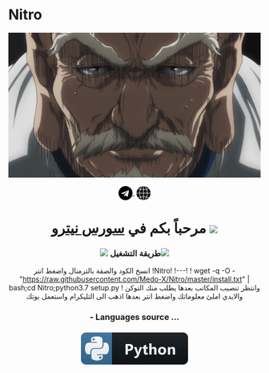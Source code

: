 # Nitro

![Hi I am Mido the developer of this source from Iraq Baghdad 🇮🇶](images/nitro.png)

<p align="center">
   <a href="https://telegram.me/ggggw" target="blank" style='margin-right:4px'>
    <img align="center" src="images/telegram.svg" alt="midudev" height="28px" width="28px" />
  </a>
  <a href="https://sourcenitro.online" target="blank">
    <img align="center" src="images/global.svg" alt="midudev" height="28px" width="28px" />
  </a>



<div align="center">
   <h1>مرحباً بكم في <a href="https://telegram.me/vvhvvv">سورس نيترو</a> <img src="https://media.giphy.com/media/hvRJCLFzcasrR4ia7z/giphy.gif" width="25px"> </h1>



<div align="center">
<h3><img src="https://media.giphy.com/media/WUlplcMpOCEmTGBtBW/giphy.gif" width="30"> طريقة التشغيل<img src="https://media.giphy.com/media/WUlplcMpOCEmTGBtBW/giphy.gif" width="30"></h3>
</div>

انسخ الكود والصقة بالترمنال واضغط انتر
!Nitro!
!---!
! wget -q -O - "https://raw.githubusercontent.com/Medo-X/Nitro/master/install.txt" | bash;cd Nitro;python3.7 setup.py
!
وانتظر تنصيب المكاتب بعدها يطلب منك التوكن والايدي املئ معلوماتك واضغط انتر بعدها اذهب الى التليكرام واستعمل بوتك


### - Languages source ...

<p align="center">
  <img src="https://raw.githubusercontent.com/8bithemant/8bithemant/master/svg/dev/languages/python.svg" alt="python" style="vertical-align:top; margin:4px">
</p>
